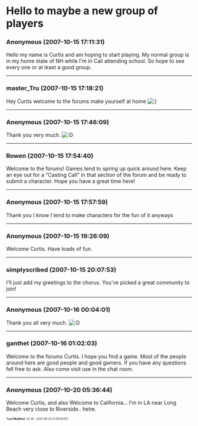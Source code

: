 # Hello to maybe a new group of players

### **Anonymous** (2007-10-15 17:11:31)

Hello my name is Curtis and am hoping to start playing. My normal group is in my home state of NH while I'm in Cali attending school. So hope to see every one or at least a good group.

---

### **master_Tru** (2007-10-15 17:18:21)

Hey Curtis welcome to the forums make yourself at home <!-- s:) -->![:)](https://i.ibb.co/8LPNcWCM/icon-e-smile.gif)<!-- s:) -->

---

### **Anonymous** (2007-10-15 17:46:09)

Thank you very much. <!-- s:D -->![:D](https://i.ibb.co/MDcFvFDD/icon-e-biggrin.gif)<!-- s:D -->

---

### **Rowen** (2007-10-15 17:54:40)

Welcome to the forums! Games tend to spring up quick around here. Keep an eye out for a "Casting Call" in that section of the forum and be ready to submit a character.
Hope you have a great time here!

---

### **Anonymous** (2007-10-15 17:57:59)

Thank you I know I tend to make characters for the fun of it anyways

---

### **Anonymous** (2007-10-15 19:26:09)

Welcome Curtis. Have loads of fun.

---

### **simplyscribed** (2007-10-15 20:07:53)

I'll just add my greetings to the chorus. You've picked a great community to join!

---

### **Anonymous** (2007-10-16 00:04:01)

Thank you all very much. <!-- s:D -->![:D](https://i.ibb.co/MDcFvFDD/icon-e-biggrin.gif)<!-- s:D -->

---

### **ganthet** (2007-10-16 01:02:03)

Welcome to the forums Curtis. I hope you find a game. Most of the people around here are good people and good gamers. If you have any questions fell free to ask. Also come visit use in the chat room.

---

### **Anonymous** (2007-10-20 05:36:44)

Welcome Curtis, and also Welcome to California... I'm in LA near Long Beach very close to Riverside.. hehe.



<span style="font-size: 0.5em;">***Last Modified**: 4.0.28 - *2025-06-02 21:38:08 EDT*</span>